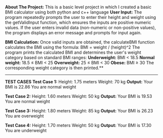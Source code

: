 **About The Project:**
This is a basic level project in which I created a basic BMI calculator using both python and c++ language
**User Input:**
The program repeatedly prompts the user to enter their height and weight using the getValidInput function, which ensures the inputs are positive numeric values.
If the user enters invalid data (non-numeric or non-positive values), the program displays an error message and prompts for input again.

**BMI Calculation:**
Once valid inputs are obtained, the calculateBMI function calculates the BMI using the formula: 
BMI = weight / (height)^2
The program prints the calculated BMI and determines the user's weight category based on standard BMI ranges:
**Underweight:** BMI < 18.5
**Normal weight:** 18.5 ≤ BMI < 25
**Overweight:** 25 ≤ BMI < 30
**Obese:** BMI ≥ 30
The corresponding weight category is then printed.**
**************************************************************************************************************************************************************************************
**TEST CASES**
**Test Case 1:**
Height: 1.75 meters
Weight: 70 kg
**Output:**
Your BMI is 22.86
You are normal weight

**Test Case 2:**
Height: 1.60 meters
Weight: 50 kg
**Output:**
Your BMI is 19.53
You are normal weight

**Test Case 3:**
Height: 1.80 meters
Weight: 85 kg
**Output:**
Your BMI is 26.23
You are overweight

**Test Case 4:**
Height: 1.70 meters
Weight: 50 kg
**Output:**
Your BMI is 17.30
You are underweight
